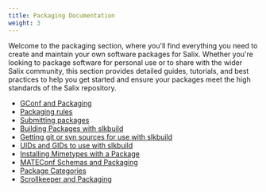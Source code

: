 ```yaml
---
title: Packaging Documentation
weight: 3
---
```


Welcome to the packaging section, where you'll find everything you need to
create and maintain your own software packages for Salix. Whether you're
looking to package software for personal use or to share with the wider Salix
community, this section provides detailed guides, tutorials, and best practices
to help you get started and ensure your packages meet the high standards of the
Salix repository.

- [GConf and Packaging](/dev/packaging/gconf)
- [Packaging rules](/dev/packaging/packaging-rules)
- [Submitting packages](/dev/packaging/submitting-packages)
- [Building Packages with slkbuild](/dev/packaging/packaging-with-slkbuild)
- [Getting git or svn sources for use with slkbuild](/dev/packaging/git-svn-sources-with-slkbuild)
- [UIDs and GIDs to use with slkbuild](/dev/packaging/uid-gid)
- [Installing Mimetypes with a Package](/dev/packaging/mimetypes)
- [MATEConf Schemas and Packaging](/dev/packaging/mateconf)
- [Package Categories](/dev/packaging/package-categories)
- [Scrollkeeper and Packaging](/dev/packaging/scrollkeeper)
